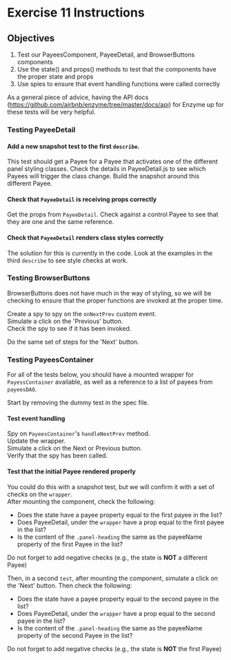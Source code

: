 # Exercise 11 Instructions
## Objectives
1) Test our PayeesComponent, PayeeDetail, and BrowserButtons components
2) Use the state() and props() methods to test that the components have the proper state and props
3) Use spies to ensure that event handling functions were called correctly

As a general piece of advice, having the API docs (https://github.com/airbnb/enzyme/tree/master/docs/api)
for Enzyme up for these tests will be very helpful.

### Testing PayeeDetail
#### Add a new snapshot test to the first `describe`. 
This test should get a Payee for a Payee that activates one of the different
panel styling classes. Check the details in PayeeDetail.js to see which
Payees will trigger the class change. Build the snapshot around this different
Payee.

#### Check that `PayeeDetail` is receiving props correctly
Get the props from `PayeeDetail`. Check against a control Payee to see 
that they are one and the same reference.

#### Check that `PayeeDetail` renders class styles correctly
The solution for this is currently in the code. Look at the examples in
the third `describe` to see style checks at work. 

### Testing BrowserButtons
BrowserButtons does not have much in the way of styling, so we will be checking
to ensure that the proper functions are invoked at the proper time. 

Create a spy to spy on the `onNextPrev` custom event.  
Simulate a click on the 'Previous' button.  
Check the spy to see if it has been invoked.

Do the same set of steps for the 'Next' button. 

### Testing PayeesContainer
For all of the tests below, you should have a mounted wrapper for `PayessContainer`
available, as well as a reference to a list of payees from `payeesDAO`.

Start by removing the dummy test in the spec file.

#### Test event handling
Spy on `PayeesContainer`'s `handleNextPrev` method.  
Update the wrapper.  
Simulate a click on the Next or Previous button.  
Verify that the spy has been called. 

#### Test that the initial Payee rendered properly
You could do this with a snapshot test, but we will confirm it with a set of checks
on the `wrapper`.  
After mounting the component, check the following:
* Does the state have a payee property equal to the first payee in the list?
* Does PayeeDetail, under the `wrapper` have a prop equal to the first payee in the list?
* Is the content of the `.panel-heading` the same as the payeeName property
  of the first Payee in the list?

Do not forget to add negative checks (e.g., the state is **NOT** a different Payee)

Then, in a second `test`, after mounting the component, simulate a click on the
 'Next' button. Then check the following:
* Does the state have a payee property equal to the second payee in the list?
* Does PayeeDetail, under the `wrapper` have a prop equal to the second payee in the list?
* Is the content of the `.panel-heading` the same as the payeeName property
  of the second Payee in the list?

Do not forget to add negative checks (e.g., the state is **NOT** the first Payee)
 